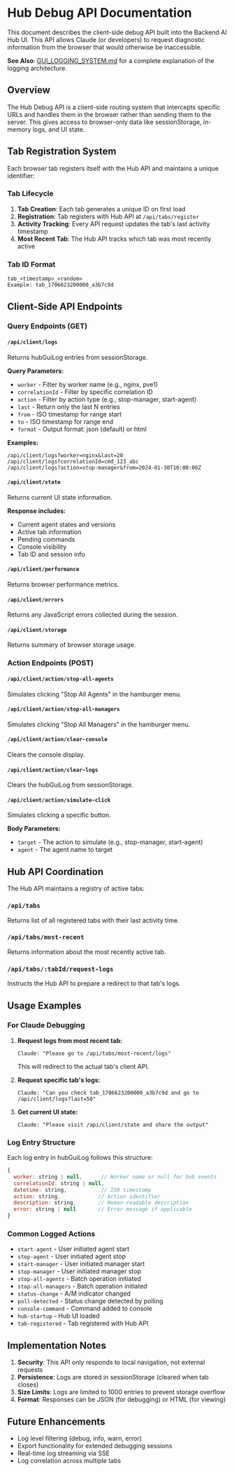 # Hub Debug API Documentation

This document describes the client-side debug API built into the Backend AI Hub UI. This API allows Claude (or developers) to request diagnostic information from the browser that would otherwise be inaccessible.

**See Also**: [GUI_LOGGING_SYSTEM.md](GUI_LOGGING_SYSTEM.md) for a complete explanation of the logging architecture.

## Overview

The Hub Debug API is a client-side routing system that intercepts specific URLs and handles them in the browser rather than sending them to the server. This gives access to browser-only data like sessionStorage, in-memory logs, and UI state.

## Tab Registration System

Each browser tab registers itself with the Hub API and maintains a unique identifier:

### Tab Lifecycle

1. **Tab Creation**: Each tab generates a unique ID on first load
2. **Registration**: Tab registers with Hub API at `/api/tabs/register`
3. **Activity Tracking**: Every API request updates the tab's last activity timestamp
4. **Most Recent Tab**: The Hub API tracks which tab was most recently active

### Tab ID Format
```
tab_<timestamp>_<random>
Example: tab_1706623200000_a3b7c9d
```

## Client-Side API Endpoints

### Query Endpoints (GET)

#### `/api/client/logs`
Returns hubGuiLog entries from sessionStorage.

**Query Parameters:**
- `worker` - Filter by worker name (e.g., nginx, pve1)
- `correlationId` - Filter by specific correlation ID
- `action` - Filter by action type (e.g., stop-manager, start-agent)
- `last` - Return only the last N entries
- `from` - ISO timestamp for range start
- `to` - ISO timestamp for range end
- `format` - Output format: json (default) or html

**Examples:**
```
/api/client/logs?worker=nginx&last=20
/api/client/logs?correlationId=cmd_123_abc
/api/client/logs?action=stop-manager&from=2024-01-30T10:00:00Z
```

#### `/api/client/state`
Returns current UI state information.

**Response includes:**
- Current agent states and versions
- Active tab information
- Pending commands
- Console visibility
- Tab ID and session info

#### `/api/client/performance`
Returns browser performance metrics.

#### `/api/client/errors`
Returns any JavaScript errors collected during the session.

#### `/api/client/storage`
Returns summary of browser storage usage.

### Action Endpoints (POST)

#### `/api/client/action/stop-all-agents`
Simulates clicking "Stop All Agents" in the hamburger menu.

#### `/api/client/action/stop-all-managers`
Simulates clicking "Stop All Managers" in the hamburger menu.

#### `/api/client/action/clear-console`
Clears the console display.

#### `/api/client/action/clear-logs`
Clears the hubGuiLog from sessionStorage.

#### `/api/client/action/simulate-click`
Simulates clicking a specific button.

**Body Parameters:**
- `target` - The action to simulate (e.g., stop-manager, start-agent)
- `agent` - The agent name to target

## Hub API Coordination

The Hub API maintains a registry of active tabs:

### `/api/tabs`
Returns list of all registered tabs with their last activity time.

### `/api/tabs/most-recent`
Returns information about the most recently active tab.

### `/api/tabs/:tabId/request-logs`
Instructs the Hub API to prepare a redirect to that tab's logs.

## Usage Examples

### For Claude Debugging

1. **Request logs from most recent tab:**
   ```
   Claude: "Please go to /api/tabs/most-recent/logs"
   ```
   This will redirect to the actual tab's client API.

2. **Request specific tab's logs:**
   ```
   Claude: "Can you check tab_1706623200000_a3b7c9d and go to /api/client/logs?last=50"
   ```

3. **Get current UI state:**
   ```
   Claude: "Please visit /api/client/state and share the output"
   ```

### Log Entry Structure

Each log entry in hubGuiLog follows this structure:

```javascript
{
  worker: string | null,      // Worker name or null for hub events
  correlationId: string | null,
  datetime: string,           // ISO timestamp
  action: string,            // Action identifier
  description: string,       // Human-readable description
  error: string | null       // Error message if applicable
}
```

### Common Logged Actions

- `start-agent` - User initiated agent start
- `stop-agent` - User initiated agent stop
- `start-manager` - User initiated manager start
- `stop-manager` - User initiated manager stop
- `stop-all-agents` - Batch operation initiated
- `stop-all-managers` - Batch operation initiated
- `status-change` - A/M indicator changed
- `poll-detected` - Status change detected by polling
- `console-command` - Command added to console
- `hub-startup` - Hub UI loaded
- `tab-registered` - Tab registered with Hub API

## Implementation Notes

1. **Security**: This API only responds to local navigation, not external requests
2. **Persistence**: Logs are stored in sessionStorage (cleared when tab closes)
3. **Size Limits**: Logs are limited to 1000 entries to prevent storage overflow
4. **Format**: Responses can be JSON (for debugging) or HTML (for viewing)

## Future Enhancements

- Log level filtering (debug, info, warn, error)
- Export functionality for extended debugging sessions
- Real-time log streaming via SSE
- Log correlation across multiple tabs
